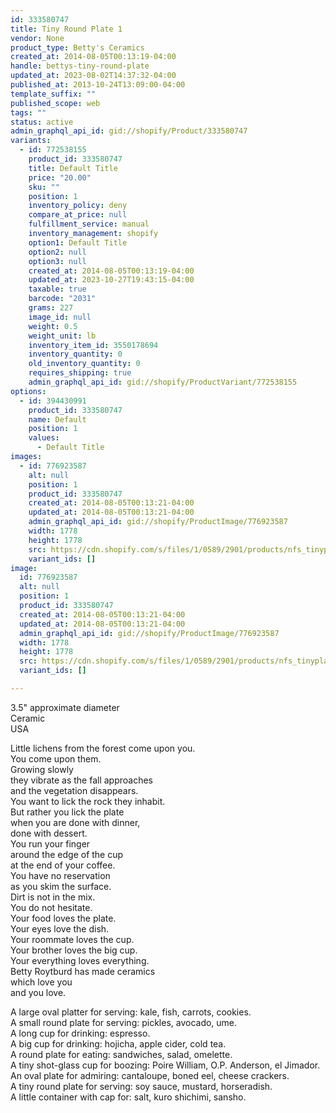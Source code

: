 ```yaml
---
id: 333580747
title: Tiny Round Plate 1
vendor: None
product_type: Betty's Ceramics
created_at: 2014-08-05T00:13:19-04:00
handle: bettys-tiny-round-plate
updated_at: 2023-08-02T14:37:32-04:00
published_at: 2013-10-24T13:09:00-04:00
template_suffix: ""
published_scope: web
tags: ""
status: active
admin_graphql_api_id: gid://shopify/Product/333580747
variants:
  - id: 772538155
    product_id: 333580747
    title: Default Title
    price: "20.00"
    sku: ""
    position: 1
    inventory_policy: deny
    compare_at_price: null
    fulfillment_service: manual
    inventory_management: shopify
    option1: Default Title
    option2: null
    option3: null
    created_at: 2014-08-05T00:13:19-04:00
    updated_at: 2023-10-27T19:43:15-04:00
    taxable: true
    barcode: "2031"
    grams: 227
    image_id: null
    weight: 0.5
    weight_unit: lb
    inventory_item_id: 3550178694
    inventory_quantity: 0
    old_inventory_quantity: 0
    requires_shipping: true
    admin_graphql_api_id: gid://shopify/ProductVariant/772538155
options:
  - id: 394430991
    product_id: 333580747
    name: Default
    position: 1
    values:
      - Default Title
images:
  - id: 776923587
    alt: null
    position: 1
    product_id: 333580747
    created_at: 2014-08-05T00:13:21-04:00
    updated_at: 2014-08-05T00:13:21-04:00
    admin_graphql_api_id: gid://shopify/ProductImage/776923587
    width: 1778
    height: 1778
    src: https://cdn.shopify.com/s/files/1/0589/2901/products/nfs_tinyplate1.jpeg?v=1407212001
    variant_ids: []
image:
  id: 776923587
  alt: null
  position: 1
  product_id: 333580747
  created_at: 2014-08-05T00:13:21-04:00
  updated_at: 2014-08-05T00:13:21-04:00
  admin_graphql_api_id: gid://shopify/ProductImage/776923587
  width: 1778
  height: 1778
  src: https://cdn.shopify.com/s/files/1/0589/2901/products/nfs_tinyplate1.jpeg?v=1407212001
  variant_ids: []

---
```


3.5" approximate diameter  
Ceramic  
USA

Little lichens from the forest come upon you.  
You come upon them.  
Growing slowly  
they vibrate as the fall approaches  
and the vegetation disappears.  
You want to lick the rock they inhabit.  
But rather you lick the plate  
when you are done with dinner,  
done with dessert.  
You run your finger  
around the edge of the cup  
at the end of your coffee.  
You have no reservation  
as you skim the surface.  
Dirt is not in the mix.  
You do not hesitate.  
Your food loves the plate.  
Your eyes love the dish.  
Your roommate loves the cup.  
Your brother loves the big cup.  
Your everything loves everything.  
Betty Roytburd has made ceramics  
which love you  
and you love.  
  
A large oval platter for serving: kale, fish, carrots, cookies.  
A small round plate for serving: pickles, avocado, ume.  
A long cup for drinking: espresso.  
A big cup for drinking: hojicha, apple cider, cold tea.  
A round plate for eating: sandwiches, salad, omelette.  
A tiny shot-glass cup for boozing: Poire William, O.P. Anderson, el Jimador.  
An oval plate for admiring: cantaloupe, boned eel, cheese crackers.  
A tiny round plate for serving: soy sauce, mustard, horseradish.  
A little container with cap for: salt, kuro shichimi, sansho.